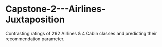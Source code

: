 # Capstone-2---Airlines-Juxtaposition
Contrasting ratings of 292 Airlines & 4 Cabin classes and predicting their recommendation parameter.
